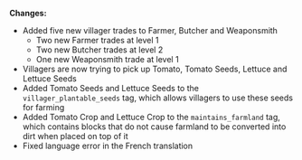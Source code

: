 **Changes:**
- Added five new villager trades to Farmer, Butcher and Weaponsmith
    - Two new Farmer trades at level 1
    - Two new Butcher trades at level 2
    - One new Weaponsmith trade at level 1
- Villagers are now trying to pick up Tomato, Tomato Seeds, Lettuce and Lettuce Seeds
- Added Tomato Seeds and Lettuce Seeds to the `villager_plantable_seeds` tag, which allows villagers to use these seeds for farming
- Added Tomato Crop and Lettuce Crop to the `maintains_farmland` tag, which contains blocks that do not cause farmland to be converted into dirt when placed on top of it
- Fixed language error in the French translation
